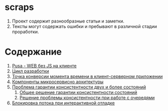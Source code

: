# scraps

1. Проект содержит разнообразные статьи и заметки. 
2. Тексты могут содержать ошибки и пребывают в различной стадии проработки.

# Содержание

1. [Pusa - WEB без JS на клиенте](ru/pusa.md)
0. [Цикл разработки](ru/development_cycle.md)
0. [Точка конверсии момента времени в клиент-серверном приложении](ru/timezones.md)
0. [Компоненты микросервисно архитектуры](ru/msa_components.md)
0. [Проблема гарантии консистентности двух и более состояний](ru/state_consistency_problem.md)
    1. [Общее решение гарантии консистентности состояний](ru/general_solution_to_the_state_preservation_problem.md)
    0. [Решение проблемы консистентности при работе с очередями](ru/queue_issue_and_resolve.md)
0. [Блокировка потока при интерактивной отладке](ru/process_locking_for_debug.md)
